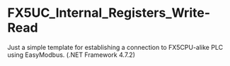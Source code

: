 # FX5UC_Internal_Registers_Write-Read
Just a simple template for establishing a connection to FX5CPU-alike PLC using EasyModbus. (.NET Framework 4.7.2)
